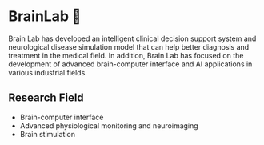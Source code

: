 # BrainLab 👋

Brain Lab has developed an intelligent clinical decision support system and neurological disease simulation model that can help better diagnosis and treatment in the medical field. In addition, Brain Lab has focused on the development of advanced brain-computer interface and AI applications in various industrial fields.

## Research Field
- Brain-computer interface
- Advanced physiological monitoring and neuroimaging
- Brain stimulation

